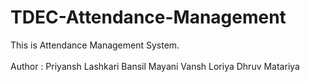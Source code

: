 # TDEC-Attendance-Management
This is Attendance Management System.
<br><br>
Author :
Priyansh Lashkari
Bansil Mayani
Vansh Loriya
Dhruv Matariya
